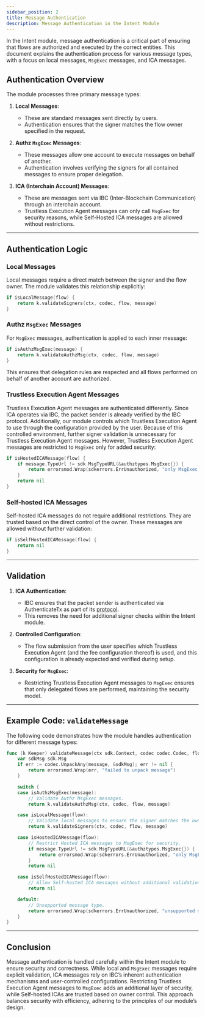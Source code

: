 ```yaml
---
sidebar_position: 2
title: Message Authentication
description: Message Authentication in the Intent Module
---
```


In the Intent module, message authentication is a critical part of ensuring that flows are authorized and executed by the correct entities. This document explains the authentication process for various message types, with a focus on local messages, `MsgExec` messages, and ICA messages.

## Authentication Overview

The module processes three primary message types:

1. **Local Messages**:
   - These are standard messages sent directly by users.
   - Authentication ensures that the signer matches the flow owner specified in the request.

2. **Authz `MsgExec` Messages**:
   - These messages allow one account to execute messages on behalf of another.
   - Authentication involves verifying the signers for all contained messages to ensure proper delegation.

3. **ICA (Interchain Account) Messages**:
   - These are messages sent via IBC (Inter-Blockchain Communication) through an interchain account.
   - Trustless Execution Agent messages can only call `MsgExec` for security reasons, while Self-Hosted ICA messages are allowed without restrictions.

---

## Authentication Logic

### Local Messages

Local messages require a direct match between the signer and the flow owner. The module validates this relationship explicitly:

```go
if isLocalMessage(flow) {
    return k.validateSigners(ctx, codec, flow, message)
}
```

### Authz `MsgExec` Messages

For `MsgExec` messages, authentication is applied to each inner message:

```go
if isAuthzMsgExec(message) {
    return k.validateAuthzMsg(ctx, codec, flow, message)
}
```

This ensures that delegation rules are respected and all flows performed on behalf of another account are authorized.

### Trustless Execution Agent Messages

Trustless Execution Agent messages are authenticated differently. Since ICA operates via IBC, the packet sender is already verified by the IBC protocol. Additionally, our module controls which Trustless Execution Agent to use through the configuration provided by the user. Because of this controlled environment, further signer validation is unnecessary for Trustless Execution Agent messages. However, Trustless Execution Agent messages are restricted to `MsgExec` only for added security:

```go
if isHostedICAMessage(flow) {
    if message.TypeUrl != sdk.MsgTypeURL(&authztypes.MsgExec{}) {
        return errorsmod.Wrap(sdkerrors.ErrUnauthorized, "only MsgExec is allowed for Trustless Execution Agent messages")
    }
    return nil
}
```

### Self-hosted ICA Messages

Self-hosted ICA messages do not require additional restrictions. They are trusted based on the direct control of the owner. These messages are allowed without further validation:

```go
if isSelfHostedICAMessage(flow) {
    return nil
}
```

---

## Validation

1. **ICA Authentication**:
   - IBC ensures that the packet sender is authenticated via AuthenticateTx as part of its [protocol](https://tutorials.cosmos.network/academy/3-ibc/8-ica.html#authentication).
   - This removes the need for additional signer checks within the Intent module.

2. **Controlled Configuration**:
   - The flow submission from the user specifies which Trustless Execution Agent (and the fee configuration thereof) is used, and this configuration is already expected and verified during setup.

3. **Security for `MsgExec`**:
   - Restricting Trustless Execution Agent messages to `MsgExec` ensures that only delegated flows are performed, maintaining the security model.
  
---

## Example Code: `validateMessage`

The following code demonstrates how the module handles authentication for different message types:

```go
func (k Keeper) validateMessage(ctx sdk.Context, codec codec.Codec, flow types.Flow, message *codectypes.Any) error {
    var sdkMsg sdk.Msg
    if err := codec.UnpackAny(message, &sdkMsg); err != nil {
        return errorsmod.Wrap(err, "failed to unpack message")
    }

    switch {
    case isAuthzMsgExec(message):
        // Validate Authz MsgExec messages.
        return k.validateAuthzMsg(ctx, codec, flow, message)

    case isLocalMessage(flow):
        // Validate local messages to ensure the signer matches the owner.
        return k.validateSigners(ctx, codec, flow, message)

    case isHostedICAMessage(flow):
        // Restrict Hosted ICA messages to MsgExec for security.
        if message.TypeUrl != sdk.MsgTypeURL(&authztypes.MsgExec{}) {
            return errorsmod.Wrap(sdkerrors.ErrUnauthorized, "only MsgExec is allowed for Hosted ICA messages")
        }
        return nil

    case isSelfHostedICAMessage(flow):
        // Allow Self-hosted ICA messages without additional validation.
        return nil

    default:
        // Unsupported message type.
        return errorsmod.Wrap(sdkerrors.ErrUnauthorized, "unsupported message type")
    }
}
```

---

## Conclusion

Message authentication is handled carefully within the Intent module to ensure security and correctness. While local and `MsgExec` messages require explicit validation, ICA messages rely on IBC’s inherent authentication mechanisms and user-controlled configurations. Restricting Trustless Execution Agent messages to `MsgExec` adds an additional layer of security, while Self-hosted ICAs are trusted based on owner control. This approach balances security with efficiency, adhering to the principles of our module’s design.
